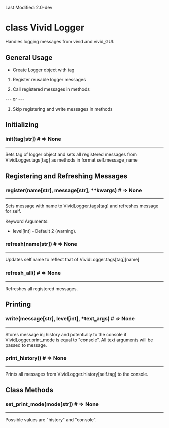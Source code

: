 Last Modified: 2.0-dev

# class Vivid Logger

Handles logging messages from vivid and vivid_GUI.

## General Usage

- Create Logger object with tag

1. Register reusable logger messages

2. Call registered messages in methods

--- or ---

1. Skip registering and write messages in methods

## Initializing

### init(tag[str]) # => None

---

Sets tag of logger object and sets all registered messages from VividLogger.tags[tag] as methods in format self.message_name

## Registering and Refreshing Messages

### register(name[str], message[str], \*\*kwargs) # => None

---

Sets message with name to VividLogger.tags[tag] and refreshes message for self.

Keyword Arguments:

- level[int] - Default 2 (warning).

### refresh(name[str]) # => None

---

Updates self.name to reflect that of VividLogger.tags[tag][name]

### refresh_all() # => None

---

Refreshes all registered messages.

## Printing

### write(message[str], level[int], \*text_args) # => None

---

Stores message inj history and potentially to the console if VividLogger.print_mode is equal to "console". All text arguments will be passed to message.

### print_history() # => None

---

Prints all messages from VividLogger.history[self.tag] to the console.

## Class Methods

### set_print_mode(mode[str]) # => None

---

Possible values are "history" and "console".
